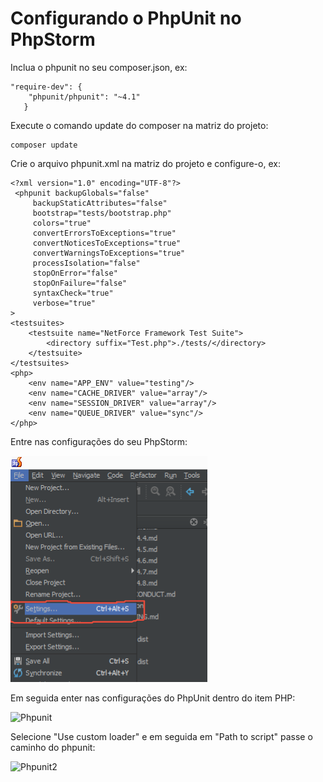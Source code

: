 # Configurando o PhpUnit no PhpStorm

Inclua o phpunit no seu composer.json, ex:

    "require-dev": {
        "phpunit/phpunit": "~4.1"
       }

Execute o comando update do composer na matriz do projeto:

    composer update

Crie o arquivo phpunit.xml na matriz do projeto e configure-o, ex:

    <?xml version="1.0" encoding="UTF-8"?>
     <phpunit backupGlobals="false"
         backupStaticAttributes="false"
         bootstrap="tests/bootstrap.php"
         colors="true"
         convertErrorsToExceptions="true"
         convertNoticesToExceptions="true"
         convertWarningsToExceptions="true"
         processIsolation="false"
         stopOnError="false"
         stopOnFailure="false"
         syntaxCheck="true"
         verbose="true"
    >
    <testsuites>
        <testsuite name="NetForce Framework Test Suite">
            <directory suffix="Test.php">./tests/</directory>
        </testsuite>
    </testsuites>
    <php>
        <env name="APP_ENV" value="testing"/>
        <env name="CACHE_DRIVER" value="array"/>
        <env name="SESSION_DRIVER" value="array"/>
        <env name="QUEUE_DRIVER" value="sync"/>
    </php>
   </phpunit>
   
   Entre nas configurações do seu PhpStorm:
   
   ![Settings](imgs/printSettings.jpg)
   
   Em seguida enter nas configurações do PhpUnit dentro do item PHP:
   
   ![Phpunit](printPhpunit.jpg)
   
   Selecione "Use custom loader" e em seguida em "Path to script" passe o caminho do phpunit:
   
   ![Phpunit2](printPhpunit2.jpg)
